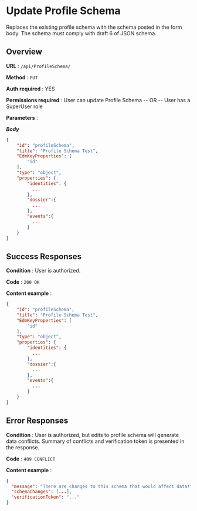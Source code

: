 # Update Profile Schema

Replaces the existing profile schema with the schema posted in the form body. The schema must comply with draft 6 of JSON schema.

## Overview

**URL** : `/api/ProfileSchema/`

**Method** : `PUT`

**Auth required** : YES

**Permissions required** : User can update Profile Schema -- OR -- User has a SuperUser role

**Parameters** :

***Body***

```json
{
    "id": "profileSchema",
    "title": "Profile Schema Test",
    "EdmKeyProperties": [
        "id"
    ],
    "type": "object",
    "properties": {
        "identities": {
          ...
        },
        "dossier":{
          ...
        },
        "events":{
          ...
        }
    }
}
```

## Success Responses

**Condition** : User is authorized.

**Code** : `200 OK`

**Content example** :

```json
{
    "id": "profileSchema",
    "title": "Profile Schema Test",
    "EdmKeyProperties": [
        "id"
    ],
    "type": "object",
    "properties": {
        "identities": {
          ...
        },
        "dossier":{
          ...
        },
        "events":{
          ...
        }
    }
}
```

## Error Responses

**Condition** : User is authorized, but edits to profile schema will generate data conflicts. Summary of conflicts and verification token is presented in the response.

**Code** : `409 CONFLICT`

**Content example** :

```json
{
  "message": "There are changes to this schema that would affect data!",
  "schemaChanges": [...],
  "verificationToken": "..."
}
```
